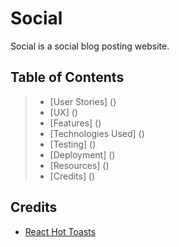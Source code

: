 # Social
Social is a social blog posting website.

## Table of Contents
> - [User Stories] ()
> - [UX] ()
> - [Features] ()
> - [Technologies Used] ()
> - [Testing] ()
> - [Deployment] ()
> - [Resources] ()
> - [Credits] ()

## Credits
* [React Hot Toasts](https://react-hot-toast.com/)